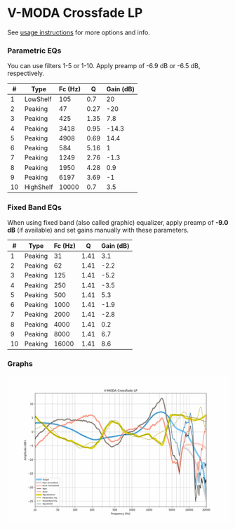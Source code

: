 # V-MODA Crossfade LP
See [usage instructions](https://github.com/jaakkopasanen/AutoEq#usage) for more options and info.

### Parametric EQs
You can use filters 1-5 or 1-10. Apply preamp of -6.9 dB or -6.5 dB, respectively.

|   # | Type      |   Fc (Hz) |    Q |   Gain (dB) |
|-----|-----------|-----------|------|-------------|
|   1 | LowShelf  |       105 | 0.7  |        20   |
|   2 | Peaking   |        47 | 0.27 |       -20   |
|   3 | Peaking   |       425 | 1.35 |         7.8 |
|   4 | Peaking   |      3418 | 0.95 |       -14.3 |
|   5 | Peaking   |      4908 | 0.69 |        14.4 |
|   6 | Peaking   |       584 | 5.16 |         1   |
|   7 | Peaking   |      1249 | 2.76 |        -1.3 |
|   8 | Peaking   |      1950 | 4.28 |         0.9 |
|   9 | Peaking   |      6197 | 3.69 |        -1   |
|  10 | HighShelf |     10000 | 0.7  |         3.5 |

### Fixed Band EQs
When using fixed band (also called graphic) equalizer, apply preamp of **-9.0 dB** (if available) and set gains manually with these parameters.

|   # | Type    |   Fc (Hz) |    Q |   Gain (dB) |
|-----|---------|-----------|------|-------------|
|   1 | Peaking |        31 | 1.41 |         3.1 |
|   2 | Peaking |        62 | 1.41 |        -2.2 |
|   3 | Peaking |       125 | 1.41 |        -5.2 |
|   4 | Peaking |       250 | 1.41 |        -3.5 |
|   5 | Peaking |       500 | 1.41 |         5.3 |
|   6 | Peaking |      1000 | 1.41 |        -1.9 |
|   7 | Peaking |      2000 | 1.41 |        -2.8 |
|   8 | Peaking |      4000 | 1.41 |         0.2 |
|   9 | Peaking |      8000 | 1.41 |         6.7 |
|  10 | Peaking |     16000 | 1.41 |         8.6 |

### Graphs
![](./V-MODA%20Crossfade%20LP.png)
